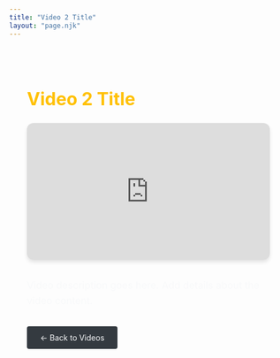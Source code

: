 ```yaml
---
title: "Video 2 Title"
layout: "page.njk"
---
```


<style>
.video-page {
    max-width: 1000px;
    margin: 0 auto;
    padding: 2rem;
}

.video-container {
    position: relative;
    padding-bottom: 56.25%;
    height: 0;
    overflow: hidden;
    border-radius: 12px;
    box-shadow: 0 4px 6px rgba(0, 0, 0, 0.1);
    margin-bottom: 2rem;
}

.video-container iframe {
    position: absolute;
    top: 0;
    left: 0;
    width: 100%;
    height: 100%;
    border: none;
}

.video-title {
    color: #ffc107;
    font-size: 2rem;
    margin-bottom: 1.5rem;
}

.video-description {
    color: #f8f9fa;
    font-size: 1.1rem;
    line-height: 1.6;
    margin-bottom: 2rem;
}

.back-link {
    display: inline-block;
    padding: 0.75rem 1.5rem;
    background-color: #343a40;
    color: #f8f9fa;
    text-decoration: none;
    border-radius: 4px;
    transition: background-color 0.2s ease;
}

.back-link:hover {
    background-color: #495057;
}
</style>

<div class="video-page">
    <h1 class="video-title">Video 2 Title</h1>
    <div class="video-container">
        <iframe src="https://www.youtube.com/embed/VIDEO_ID_2" title="YouTube video player" frameborder="0" allow="accelerometer; autoplay; clipboard-write; encrypted-media; gyroscope; picture-in-picture" allowfullscreen></iframe>
    </div>
    <div class="video-description">
        <p>Video description goes here. Add details about the video content.</p>
    </div>
    <a href="/youtube" class="back-link">← Back to Videos</a>
</div>